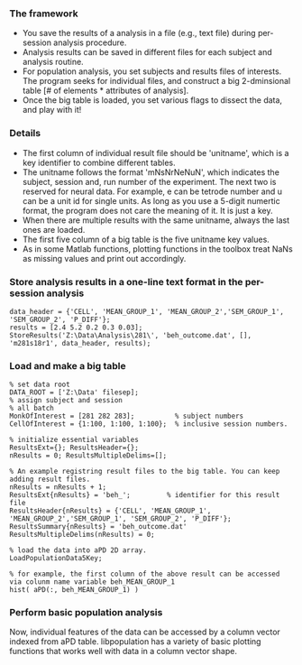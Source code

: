 ### The framework

- You save the results of a analysis in a file (e.g., text file) during per-session analysis procedure.
- Analysis results can be saved in different files for each subject and analysis routine.
- For population analysis, you set subjects and results files of interests. The program seeks for individual files, and construct a big 2-dminsional table [# of elements * attributes of analysis].
- Once the big table is loaded, you set various flags to dissect the data, and play with it!

### Details

- The first column of individual result file should be 'unitname', which is a key identifier to combine different tables.
- The unitname follows the format 'mNsNrNeNuN', which indicates the subject, session and, run number of the experiment. The next two is reserved for neural data. For example, e can be tetrode number and u can be a unit id for single units. As long as you use a 5-digit numertic format, the program does not care the meaning of it. It is just a key.
- When there are multiple results with the same unitname, always the last ones are loaded.
- The first five column of a big table is the five unitname key values.
- As in some Matlab functions, plotting functions in the toolbox treat NaNs as missing values and print out accordingly.

### Store analysis results in a one-line text format in the per-session analysis
```
data_header = {'CELL', 'MEAN_GROUP_1', 'MEAN_GROUP_2','SEM_GROUP_1', 'SEM_GROUP_2', 'P_DIFF'};
results = [2.4 5.2 0.2 0.3 0.03];
StoreResults('Z:\Data\Analysis\281\', 'beh_outcome.dat', [], 'm281s18r1', data_header, results);
```
### Load and make a big table
```
% set data root
DATA_ROOT = ['Z:\Data' filesep];
% assign subject and session
% all batch
MonkOfInterest = [281 282 283];          % subject numbers
CellOfInterest = {1:100, 1:100, 1:100};  % inclusive session numbers.

% initialize essential variables
ResultsExt={}; ResultsHeader={};
nResults = 0; ResultsMultipleDelims=[];

% An example registring result files to the big table. You can keep adding result files.
nResults = nResults + 1;
ResultsExt{nResults} = 'beh_';         % identifier for this result file
ResultsHeader{nResults} = {'CELL', 'MEAN_GROUP_1', 'MEAN_GROUP_2','SEM_GROUP_1', 'SEM_GROUP_2', 'P_DIFF'};
ResultsSummary{nResults} = 'beh_outcome.dat'
ResultsMultipleDelims(nResults) = 0;

% load the data into aPD 2D array. 
LoadPopulationData5Key;

% for example, the first column of the above result can be accessed via colunm name variable beh_MEAN_GROUP_1
hist( aPD(:, beh_MEAN_GROUP_1) )
```
### Perform basic population analysis

Now, individual features of the data can be accessed by a column vector indexed from aPD table. libpopulation has a variety of basic plotting functions that works well with data in a column vector shape.
